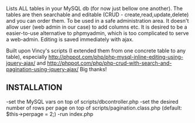 Lists ALL tables in your MySQL db (for now just bellow one another). The tables are then searchable and editable (CRUD - create,read,update,delete) and you can order them. To be used in a safe administration area. It doesn't allow user (web admin in our case) to add columns etc.
It is desired to be a easier-to-use alternative to phpmyadmin, which is too complicated to serve a web-admin.
Editing is saved immediately with ajax.

Built upon Vincy's scripts (I extended them from one concrete table to any table), especially
http://phppot.com/php/php-mysql-inline-editing-using-jquery-ajax/
and
http://phppot.com/php/php-crud-with-search-and-pagination-using-jquery-ajax/
Big thanks!


INSTALLATION
------------
-set the MySQL vars on top of scripts/dbcontroller.php
-set the desired number of rows per page on top of scripts/pagination.class.php (default: $this->perpage = 2;)
-run index.php